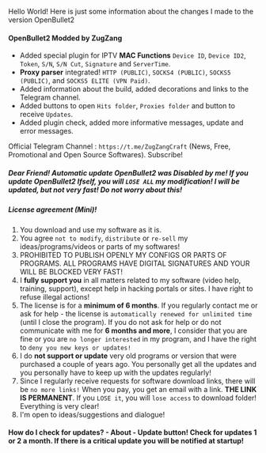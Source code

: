 Hello World! Here is just some information about the changes I made to the version OpenBullet2

 #### OpenBullet2 Modded by ZugZang
- Added special plugin for IPTV **MAC Functions** `Device ID`, `Device ID2`, `Token`, `S/N`, `S/N Cut`, `Signature` and `ServerTime`.
- **Proxy parser** integrated! `HTTP (PUBLIC)`, `SOCKS4 (PUBLIC)`, `SOCKS5 (PUBLIC)`, and `SOCKS5 ELITE (VPN Paid)`.
- Added information about the build, added decorations and links to the Telegram channel. 
- Added buttons to open `Hits folder`, `Proxies folder` and button to receive `Updates`. 
- Added plugin check, added more informative messages, update and error messages.

Official Telegram Channel : `https://t.me/ZugZangCraft` (News, Free, Promotional and Open Source Softwares). Subscribe!

 ##### Dear Friend! Automatic update OpenBullet2 was Disabled by me! If you update OpenBullet2 Ifself, you will `LOSE ALL` my modification! I will be updated, but not very fast! Do not worry about this! 
 
 ##### License agreement (Mini)!

1. You download and use my software as it is.
2. You agree `not to modify`, `distribute` or `re-sell` my ideas/programs/videos or parts of my softwares!
3. PROHIBITED TO PUBLISH OPENLY MY CONFIGS OR PARTS OF PROGRAMS. ALL PROGRAMS HAVE DIGITAL SIGNATURES AND YOUR WILL BE BLOCKED VERY FAST!
4. I **fully support you** in all matters related to my software (video help, training, support), except help in hacking portals or sites. I have right to refuse illegal actions!
5. The license is for a **minimum of 6 months**. If you regularly contact me or ask for help - the license is `automatically renewed for unlimited time` (until I close the program). If you do not ask for help or do not communicate with me for **6 months and more**, I consider that you are fine or you are `no longer interested` in my program, and I have the right to `deny you new keys or updates!`
6. I do **not support or update** very old programs or version that were purchased a couple of years ago. You personally get all the updates and you personally have to keep up with the updates regularly! 
7. Since I regularly receive requests for software download links, there will be `no more links!` When you pay, you get an email with a link. **THE LINK IS PERMANENT**. If you `LOSE it`, you will `lose access` to download folder! Everything is very clear!
8. I'm open to ideas/suggestions and dialogue!

#### How do I check for updates? - About - Update button! Check for updates 1 or 2 a month. If there is a critical update you will be notified at startup! 
